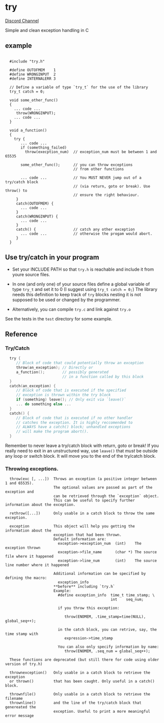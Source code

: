 # try 

[Discord Channel](https://discord.gg/QFzP9vaR8j)

Simple and clean exception handling in C

## example

```

  #include "try.h"

  #define OUTOFMEM    1
  #define WRONGINPUT  2
  #define INTERNALERR 3

  // Define a variable of type `try_t` for the use of the library
  try_t catch = 0;

  void some_other_func() 
  {
    ... code ...
     throw(WRONGINPUT);
    ... code ...
  }

  void a_function()
  {
    try {
       ... code ...
       if (something_failed) 
         throw(execption_num)  // exception_num must be between 1 and 65535 
   
       some_other_func();      // you can throw exceptions
                               // from other functions 
   
       ... code ...            // You MUST NEVER jump out of a try/catch block
                               // (via return, goto or break). Use throw() to
                               // ensure the right behaviour.
     }  
     catch(OUTOFMEM) {
       ... code ...
     }
     catch(WRONGINPUT) {
       ... code ...
     }
     catch() {                 // catch any other exception
       ... code ...            // otherwise the progam would abort.
     }
  }

```

## Use try/catch in your program

 - Set your INCLUDE PATH so that `try.h` is reachable and include it
   from youre source files. 

 - In one (and only one) of your source files define a global variable
   of type `try_t` and set it to 0 (I suggest using `try_t catch = 0;`)
   The library needs this definition to keep track of `try` blocks nesting
   it is not supposed to be used or changed by the programmer.

 - Alternatively, you can compile `try.c` and link against `try.o`
  
See the tests in the `test` directory for some example.

## Reference

### Try/Catch

``` C
  try {
     // Block of code that could potentially throw an exception
     throw(an_exception); // Directly or
     a_function();        // possibly generated
                          // in a function called by this block
  }
  catch(an_exception) { 
     // Block of code that is executed if the specified
     // exception is thrown within the try block
     if (something) leave(); // Only exit via `leave()`
     ... do something else ...
  }
  catch() {
     // Block of code that is executed if no other handler
     // catches the exception. It is highly reccomended to 
     // ALWAYS have a catch() block; unhandled exceptions
     // will make the program abort().
  }
```
Remember to never leave a try/catch block with return, goto or break!
If you really need to exit in an unstructured way, use `leave()` that
*must* be outside any loop or switch block.
It will move you to the end of the try/catch block.

### Throwing exceptions.

```
  throw(exc [, ...])  Throws an exception (a positive integer between 1 and 65535).
                      The optional values are passed as part of the exception and 
                      can be retrieved through the `exception` object.
                      This can be useful to specify further information about the exception.

  rethrow([...])      Only usable in a catch block to throw the same exception.

  exception           This object will help you getting the information about the
                      exception that had been thrown.
                      Default information are:
                        exception->exception_num  (int)    The exception thrown 
                        exception->file_name      (char *) The source file where it happened
                        exception->line_num       (int)    The source line number where it happened

                      Additional information can be specified by defining the macro:
                        exception_info
                      **before** including `try.h`
                      Example:
                        #define exception_info  time_t time_stamp; \
                                                int    seq_num;
                                                 
                        if you throw this exception:

                           throw(ENOMEM, .time_stamp=time(NULL), global_seq++);

                        in the catch block, you can retrive, say, the time stamp with 
                           expression->time_stamp

                        You can also only specify information by name:
                           throw(ENOMEM, .seq_num = global_seq++);

  These functions are deprecated (but still there for code using older version of try.h)

  thrownexception()   Only usable in a catch block to retrieve the exception
  or thrown()         that has been caught. Only useful in a catch() block.

  thrownfile()        Only usable in a catch block to retrieve the filename
  thrownline()        and the line of the try/catch block that genereated the
                      exception. Useful to print a more meaningful error message



```


